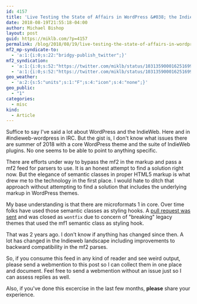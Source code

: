 ```yaml
---
id: 4157
title: 'Live Testing the State of Affairs in WordPress &#038; the IndieWeb'
date: 2018-08-19T21:55:18-04:00
author: Michael Bishop
layout: post
guid: https://miklb.com/?p=4157
permalink: /blog/2018/08/19/live-testing-the-state-of-affairs-in-wordpress-the-indieweb/
mf2_mp-syndicate-to:
  - 'a:1:{i:0;s:22:"bridgy-publish_twitter";}'
mf2_syndication:
  - 'a:1:{i:0;s:52:"https://twitter.com/miklb/status/1031359000162516999";}'
  - 'a:1:{i:0;s:52:"https://twitter.com/miklb/status/1031359000162516999";}'
geo_weather:
  - 'a:2:{s:5:"units";s:1:"F";s:4:"icon";s:4:"none";}'
geo_public:
  - "1"
categories:
  - misc
kind:
  - Article
---
```

Suffice to say I've said a lot about WordPress and the IndieWeb. Here and in #indieweb-wordpress in IRC. But the gist is, I don't know what issues there are summer of 2018 with a core WordPress theme and the suite of IndieWeb plugins. No one seems to be able to point to anything specific.

There are efforts under way to bypass the mf2 in the markup and pass a mf2 feed for parsers to use. It is an honest attempt to find a solution right now. But the elegance of semantic classes in proper HTML5 markup is what drew me to the technology in the first place. I would hate to ditch that approach without attempting to find a solution that includes the underlying markup in WordPress themes. 

My base understanding is that there are microformats 1 in core. Over time folks have used those semantic classes as styling hooks. A [pull request was sent](https://core.trac.wordpress.org/ticket/30783) and was closed as `wontfix` due to concern of "breaking" legacy themes that used the mf1 semantic class as styling hook.

That was 2 years ago. I don't know if anything has changed since then. A lot has changed in the Indieweb landscape including improvements to backward compatibility in the mf2 parses.

So, if you consume this feed in any kind of reader and see weird output, please send a webmention to this post so I can collect them in one place and document. Feel free to send a webmention without an issue just so I can assess replies as well.

Also, if you've done this excercise in the last few months, **please** share your experience. 